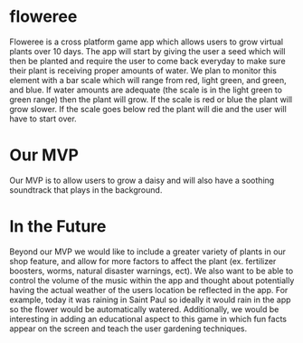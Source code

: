 # floweree

Floweree is a cross platform game app which allows users to grow virtual plants over 10 days. The app will start by giving the user a seed which will then be planted and require the user to come back everyday to make sure their plant is receiving proper amounts of water. We plan to monitor this element with a bar scale which will range from red, light green, and green, and blue. If water amounts are adequate (the scale is in the light green to green range) then the plant will grow. If the scale is red or blue the plant will grow slower. If the scale goes below red the plant will die and the user will have to start over. 

# Our MVP
Our MVP is to allow users to grow a daisy and will also have a soothing soundtrack that plays in the background.

# In the Future
Beyond our MVP we would like to include a greater variety of plants in our shop feature, and allow for more factors to affect the plant (ex. fertilizer boosters, worms, natural disaster warnings, ect). We also want to be able to control the volume of the music within the app and thought about potentially having the actual weather of the users location be reflected in the app. For example, today it was raining in Saint Paul so ideally it would rain in the app so the flower would be automatically watered. Additionally, we would be interesting in adding an educational aspect to this game in which fun facts appear on the screen and teach the user gardening techniques. 


